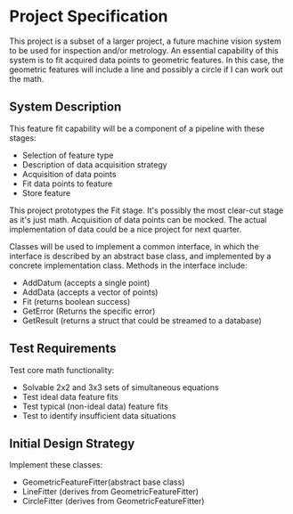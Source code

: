 # Project Specification
This project is a subset of a larger project, a future machine vision system to be used for inspection and/or metrology.  An essential capability of this system is to fit acquired data points to geometric features.  In this case, the geometric features will include a line and possibly a circle if I can work out the math. 

## System Description
This feature fit capability will be a component of a pipeline with these stages:
* Selection of feature type
* Description of data acquisition strategy
* Acquisition of data points
* Fit data points to feature
* Store feature

This project prototypes the Fit stage.  It's possibly the most clear-cut stage as it's just math.  Acquisition of data points can be mocked. The actual implementation of data could be a nice project for next quarter.

Classes will be used to implement a common interface, in which the interface is described by an abstract base class, and implemented by a concrete implementation class.  Methods in the interface include:
* AddDatum (accepts a single point) 
* AddData (accepts a vector of points)
* Fit (returns boolean success)
* GetError (Returns the specific error)
* GetResult (returns a struct that could be streamed to a database)

## Test Requirements
Test core math functionality:
* Solvable 2x2 and 3x3 sets of simultaneous equations
* Test ideal data feature fits
* Test typical (non-ideal data) feature fits
* Test to identify insufficient data situations

## Initial Design Strategy
Implement these classes:
* GeometricFeatureFitter(abstract base class)
* LineFitter (derives from GeometricFeatureFitter)
* CircleFitter (derives from GeometricFeatureFitter)
